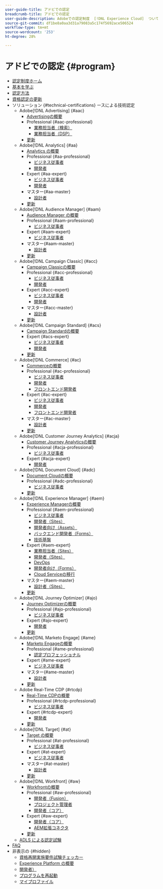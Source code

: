 ```yaml
---
user-guide-title: アドビでの認定
breadcrumb-title: アドビでの認定
user-guide-description: Adobeでの認定制度  [!DNL Experience Cloud]  ついて説明します。 認定取得によって実現できることを確認してください。
source-git-commit: df1be8a0aa3d31a79083a5c174f5692ace506524
workflow-type: tm+mt
source-wordcount: '253'
ht-degree: 28%

---
```



# アドビでの認定 {#program}

+ [認定制度ホーム](overview.md)
+ [基本を学ぶ](getting-started.md)
+ [認定方法](how-to-get-certified.md)
+ [資格認定の更新](renew.md)
+ ソリューション {#technical-certifications} ースによる技術認定
   + Adobe[!DNL Advertising] {#aac}
      + [Advertisingの概要](/help/certifications/aac/aac-overview.md)
      + Professional {#aac-professional}
         + [業務担当者（検索）](/help/certifications/aac/aac-search-p-business.md)
         + [業務担当者（DSP）](/help/certifications/aac/aac-dsp-p-business.md)
      + [更新](/help/certifications/aac/aac-renew.md)
   + Adobe[!DNL Analytics] {#aa}
      + [Analytics の概要](/help/certifications/aa/aa-overview.md)
      + Professional {#aa-professional}
         + [ビジネス従事者](/help/certifications/aa/aa-p-business.md)
         + [開発者](/help/certifications/aa/aa-p-developer.md)
      + Expert {#aa-expert}
         + [ビジネス従事者](/help/certifications/aa/aa-e-business.md)
         + [開発者](/help/certifications/aa/aa-e-developer.md)
      + マスター{#aa-master}
         + [設計者](/help/certifications/aa/aa-m-architect.md)
      + [更新](/help/certifications/aa/aa-renew.md)
   + Adobe[!DNL Audience Manager] {#aam}
      + [Audience Manager の概要](/help/certifications/aam/aam-overview.md)
      + Professional {#aam-professional}
         + [ビジネス従事者](/help/certifications/aam/aam-p-business.md)
      + Expert {#aam-expert}
         + [ビジネス従事者](/help/certifications/aam/aam-e-business.md)
      + マスター{#aam-master}
         + [設計者](/help/certifications/aam/aam-m-architect.md)
      + [更新](/help/certifications/aam/aam-renew.md)
   + Adobe[!DNL Campaign Classic] {#acc}
      + [Campaign Classicの概要](/help/certifications/acc/acc-overview.md)
      + Professional {#acc-professional}
         + [ビジネス従事者](/help/certifications/acc/acc-p-business.md)
         + [開発者](/help/certifications/acc/acc-p-developer.md)
      + Expert {#acc-expert}
         + [ビジネス従事者](/help/certifications/acc/acc-e-business.md)
         + [開発者](/help/certifications/acc/acc-e-developer.md)
      + マスター{#acc-master}
         + [設計者](/help/certifications/acc/acc-m-developer.md)
      + [更新](/help/certifications/acc/acc-renew.md)
   + Adobe[!DNL Campaign Standard] {#acs}
      + [Campaign Standardの概要](/help/certifications/acs/acs-overview.md)
      + Expert {#acs-expert}
         + [ビジネス従事者](/help/certifications/acs/acs-e-business.md)
         + [開発者](/help/certifications/acs/acs-e-developer.md)
      + [更新](/help/certifications/acs/acs-renew.md)
   + Adobe[!DNL Commerce] {#ac}
      + [Commerceの概要](/help/certifications/ac/ac-overview.md)
      + Professional {#ac-professional}
         + [ビジネス従事者](/help/certifications/ac/ac-p-business.md)
         + [開発者](/help/certifications/ac/ac-p-developer.md)
         + [フロントエンド開発者](/help/certifications/ac/ac-p-fedeveloper0623.md)
      + Expert {#ac-expert}
         + [ビジネス従事者](/help/certifications/ac/ac-e-business.md)
         + [開発者](/help/certifications/ac/ac-e-developer.md)
         + [フロントエンド開発者](/help/certifications/ac/ac-e-fedeveloper0623.md)
      + マスター{#ac-master}
         + [設計者](/help/certifications/ac/ac-m-architect.md)
      + [更新](/help/certifications/ac/ac-renew.md)
   + Adobe[!DNL Customer Journey Analytics] {#acja}
      + [Customer Journey Analyticsの概要](/help/certifications/acja/acja-overview.md)
      + Professional {#acja-professional}
         + [ビジネス従事者](/help/certifications/acja/acja-p-business.md)
      + Expert {#acja-expert}
         + [開発者](/help/certifications/acja/acja-e-developer.md)
   + Adobe[!DNL Document Cloud] {#adc}
      + [Document Cloudの概要](/help/certifications/adc/adc-overview.md)
      + Professional {#adc-professional}
         + [ビジネス従事者](/help/certifications/adc/adc-p-business.md)
      + [更新](/help/certifications/adc/adc-renew.md)
   + Adobe[!DNL Experience Manager] {#aem}
      + [Experience Managerの概要](/help/certifications/aem/aem-overview.md)
      + Professional {#aem-professional}
         + [ビジネス従事者](/help/certifications/aem/aem-p-business.md)
         + [開発者（Sites）](/help/certifications/aem/aem-sites-p-developer.md)
         + [開発者向け（Assets）](/help/certifications/aem/aem-assets-p-developer.md)
         + [バックエンド開発者（Forms）](/help/certifications/aem/aem-forms-p-bedeveloper.md)
         + [技術基盤](/help/certifications/aem/aem-p-foundations.md)
      + Expert {#aem-expert}
         + [業務担当者（Sites）](/help/certifications/aem/aem-sites-e-business.md)
         + [開発者（Sites）](/help/certifications/aem/aem-sites-e-developer.md)
         + [DevOps](/help/certifications/aem/aem-devops-e-engineer.md)
         + [開発者向け（Forms）](/help/certifications/aem/aem-forms-e-developer.md)
         + [Cloud Serviceの移行](/help/certifications/aem/aem-cs-e-migration.md)
      + マスター{#aem-master}
         + [設計者（Sites）](/help/certifications/aem/aem-sites-m-architect.md)
      + [更新](/help/certifications/aem/aem-renew.md)
   + Adobe[!DNL Journey Optimizer] {#ajo}
      + [Journey Optimizerの概要](/help/certifications/ajo/ajo-overview.md)
      + Professional {#ajo-professional}
         + [ビジネス従事者](/help/certifications/ajo/ajo-p-business.md)
      + Expert {#ajo-expert}
         + [開発者](/help/certifications/ajo/ajo-e-developer-23-10.md)
      + [更新](/help/certifications/ajo/ajo-renew.md)
   + Adobe[!DNL Marketo Engage] {#ame}
      + [Marketo Engageの概要](/help/certifications/ame/ame-overview.md)
      + Professional {#ame-professional}
         + [認定プロフェッショナル](/help/certifications/ame/ame-p.md)
      + Expert {#ame-expert}
         + [ビジネス従事者](/help/certifications/ame/ame-e-business.md)
      + マスター{#ame-master}
         + [設計者](/help/certifications/ame/ame-m-architect-23-08.md)
      + [更新](/help/certifications/ame/ame-renew.md)
   + Adobe Real-Time CDP {#rtcdp}
      + [Real-Time CDPの概要](/help/certifications/rtcdp/rtcdp-overview.md)
      + Professional {#rtcdp-professional}
         + [ビジネス従事者](/help/certifications/rtcdp/rtcdp-p-business.md)
      + Expert {#rtcdp-expert}
         + [開発者](/help/certifications/rtcdp/rtcdp-e-developer.md)
      + [更新](/help/certifications/rtcdp/rtcdp-renew.md)
   + Adobe[!DNL Target] {#at}
      + [Target の概要](/help/certifications/at/at-overview.md)
      + Professional {#at-professional}
         + [ビジネス従事者](/help/certifications/at/at-p-business.md)
      + Expert {#at-expert}
         + [ビジネス従事者](/help/certifications/at/at-e-business.md)
      + マスター{#at-master}
         + [設計者](/help/certifications/at/at-m-architect0623.md)
      + [更新](/help/certifications/at/at-renew.md)
   + Adobe[!DNL Workfront] {#aw}
      + [Workfrontの概要](/help/certifications/aw/aw-overview.md)
      + Professional {#aw-professional}
         + [開発者（Fusion）](/help/certifications/aw/aw-fusion-p-developer.md)
         + [プロジェクト管理者](/help/certifications/aw/aw-p-project-manager.md)
         + [開発者（コア）](/help/certifications/aw/aw-core-p-developer-23-12.md)
      + Expert {#aw-expert}
         + [開発者（コア）](/help/certifications/aw/aw-core-e-developer-23-08.md)
         + [AEM拡張コネクタ](/help/certifications/aw/aw-aem-e-connector.md)
      + [更新](/help/certifications/aw/aw-renew.md)
   + [ADLS による認定試験 ](https://learning.adobe.com/certification/credentials)
+ [FAQ](faq.md)
+ 非表示の {#hidden}
   + [資格再開実施要件試験チェッカー](exam-eligibility-check.md)
   + [Experience Platform の概要](/help/certifications/aep/aep-overview.md)
   + [開発者）](/help/certifications/aep/aep-e-foundations.md)
   + [プログラムを再起動](restart-program.md)
   + [マイプロファイル](my-profile.md)
